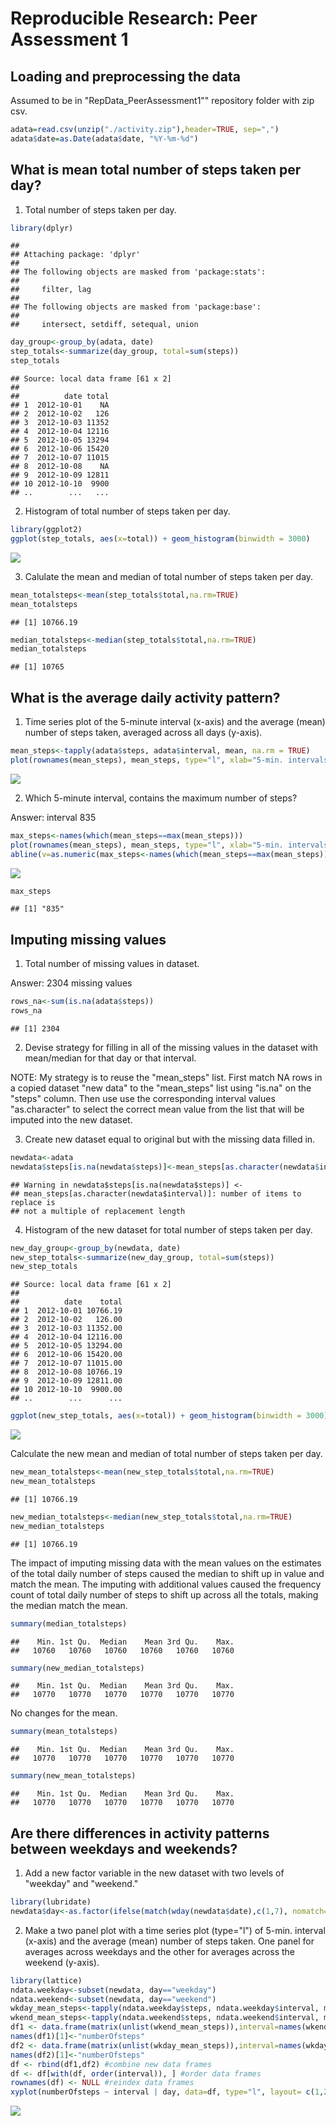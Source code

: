 # Reproducible Research: Peer Assessment 1


## Loading and preprocessing the data

Assumed to be in "RepData_PeerAssessment1"" repository folder with zip csv.


```r
adata=read.csv(unzip("./activity.zip"),header=TRUE, sep=",")
adata$date=as.Date(adata$date, "%Y-%m-%d")
```

## What is mean total number of steps taken per day?

1. Total number of steps taken per day.


```r
library(dplyr)
```

```
## 
## Attaching package: 'dplyr'
## 
## The following objects are masked from 'package:stats':
## 
##     filter, lag
## 
## The following objects are masked from 'package:base':
## 
##     intersect, setdiff, setequal, union
```

```r
day_group<-group_by(adata, date)
step_totals<-summarize(day_group, total=sum(steps))
step_totals
```

```
## Source: local data frame [61 x 2]
## 
##          date total
## 1  2012-10-01    NA
## 2  2012-10-02   126
## 3  2012-10-03 11352
## 4  2012-10-04 12116
## 5  2012-10-05 13294
## 6  2012-10-06 15420
## 7  2012-10-07 11015
## 8  2012-10-08    NA
## 9  2012-10-09 12811
## 10 2012-10-10  9900
## ..        ...   ...
```

2. Histogram of total number of steps taken per day.


```r
library(ggplot2)
ggplot(step_totals, aes(x=total)) + geom_histogram(binwidth = 3000)
```

![](PA1_template_files/figure-html/histogram_total-1.png) 

3. Calulate the mean and median of total number of steps taken per day.


```r
mean_totalsteps<-mean(step_totals$total,na.rm=TRUE)
mean_totalsteps
```

```
## [1] 10766.19
```

```r
median_totalsteps<-median(step_totals$total,na.rm=TRUE)
median_totalsteps
```

```
## [1] 10765
```

## What is the average daily activity pattern?

1. Time series plot of the 5-minute interval (x-axis) and the average (mean) number of steps taken, averaged across all days (y-axis).


```r
mean_steps<-tapply(adata$steps, adata$interval, mean, na.rm = TRUE)
plot(rownames(mean_steps), mean_steps, type="l", xlab="5-min. intervals")
```

![](PA1_template_files/figure-html/time_series-1.png) 

2. Which 5-minute interval, contains the maximum number of steps?

Answer: interval 835

```r
max_steps<-names(which(mean_steps==max(mean_steps)))
plot(rownames(mean_steps), mean_steps, type="l", xlab="5-min. intervals")
abline(v=as.numeric(max_steps<-names(which(mean_steps==max(mean_steps)))), col="red")
```

![](PA1_template_files/figure-html/max_steps_interval-1.png) 

```r
max_steps
```

```
## [1] "835"
```

## Imputing missing values

1. Total number of missing values in dataset.

Answer: 2304 missing values

```r
rows_na<-sum(is.na(adata$steps))
rows_na
```

```
## [1] 2304
```

2. Devise strategy for filling in all of the missing values in the dataset with mean/median for that day or that interval.

NOTE: My strategy is to reuse the "mean_steps" list. First match NA rows in a copied dataset "new data" to  the "mean_steps" list using "is.na" on the "steps" column. Then use use the corresponding interval values "as.character" to select the correct mean value from the list that will be imputed into the new dataset.

3. Create new dataset equal to original but with the missing data filled in.


```r
newdata<-adata
newdata$steps[is.na(newdata$steps)]<-mean_steps[as.character(newdata$interval)]       
```

```
## Warning in newdata$steps[is.na(newdata$steps)] <-
## mean_steps[as.character(newdata$interval)]: number of items to replace is
## not a multiple of replacement length
```

4. Histogram of the new dataset for total number of steps taken per day.


```r
new_day_group<-group_by(newdata, date)
new_step_totals<-summarize(new_day_group, total=sum(steps))
new_step_totals
```

```
## Source: local data frame [61 x 2]
## 
##          date    total
## 1  2012-10-01 10766.19
## 2  2012-10-02   126.00
## 3  2012-10-03 11352.00
## 4  2012-10-04 12116.00
## 5  2012-10-05 13294.00
## 6  2012-10-06 15420.00
## 7  2012-10-07 11015.00
## 8  2012-10-08 10766.19
## 9  2012-10-09 12811.00
## 10 2012-10-10  9900.00
## ..        ...      ...
```

```r
ggplot(new_step_totals, aes(x=total)) + geom_histogram(binwidth = 3000)
```

![](PA1_template_files/figure-html/new_histogram_total-1.png) 

Calculate the new mean and median of total number of steps taken per day.

```r
new_mean_totalsteps<-mean(new_step_totals$total,na.rm=TRUE)
new_mean_totalsteps
```

```
## [1] 10766.19
```

```r
new_median_totalsteps<-median(new_step_totals$total,na.rm=TRUE)
new_median_totalsteps
```

```
## [1] 10766.19
```
The impact of imputing missing data with the mean values on the estimates of the total daily number of steps caused the median to shift up in value and match the mean. The imputing with additional values caused the frequency count of total daily number of steps to shift up across all the totals, making the median match the mean.

```r
summary(median_totalsteps)
```

```
##    Min. 1st Qu.  Median    Mean 3rd Qu.    Max. 
##   10760   10760   10760   10760   10760   10760
```

```r
summary(new_median_totalsteps)
```

```
##    Min. 1st Qu.  Median    Mean 3rd Qu.    Max. 
##   10770   10770   10770   10770   10770   10770
```

No changes for the mean.

```r
summary(mean_totalsteps)
```

```
##    Min. 1st Qu.  Median    Mean 3rd Qu.    Max. 
##   10770   10770   10770   10770   10770   10770
```

```r
summary(new_mean_totalsteps)
```

```
##    Min. 1st Qu.  Median    Mean 3rd Qu.    Max. 
##   10770   10770   10770   10770   10770   10770
```

## Are there differences in activity patterns between weekdays and weekends?

1. Add a new factor variable in the new dataset with two levels of "weekday" and "weekend."


```r
library(lubridate)
newdata$day<-as.factor(ifelse(match(wday(newdata$date),c(1,7), nomatch=0), "weekend", "weekday"))
```

2. Make a two panel plot with a time series plot (type="l") of 5-min. interval (x-axis) and the average (mean) number of steps taken. One panel for averages across weekdays and the other for averages across the weekend (y-axis).


```r
library(lattice)
ndata.weekday<-subset(newdata, day=="weekday")
ndata.weekend<-subset(newdata, day=="weekend")
wkday_mean_steps<-tapply(ndata.weekday$steps, ndata.weekday$interval, mean, na.rm = TRUE)
wkend_mean_steps<-tapply(ndata.weekend$steps, ndata.weekend$interval, mean, na.rm = TRUE)
df1 <- data.frame(matrix(unlist(wkend_mean_steps)),interval=names(wkend_mean_steps),day="weekend")
names(df1)[1]<-"numberOfsteps"
df2 <- data.frame(matrix(unlist(wkday_mean_steps)),interval=names(wkday_mean_steps),day="weekday")
names(df2)[1]<-"numberOfsteps"
df <- rbind(df1,df2) #combine new data frames
df <- df[with(df, order(interval)), ] #order data frames
rownames(df) <- NULL #reindex data frames
xyplot(numberOfsteps ~ interval | day, data=df, type="l", layout= c(1,2))
```

![](PA1_template_files/figure-html/new_timeseries-1.png) 

